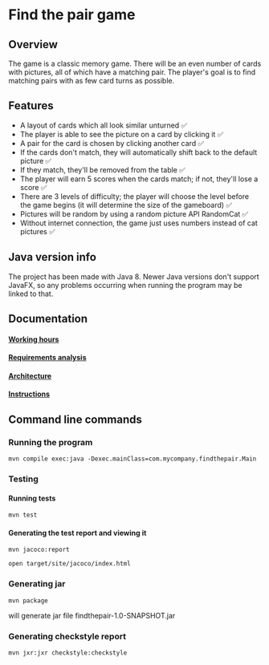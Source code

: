 # Find the pair game 

## Overview

The game is a classic memory game. There will be an even number of cards with pictures, all of which have a matching pair. The player's goal is to find matching pairs with as few card turns as possible.

## Features

- A layout of cards which all look similar unturned  ✅
- The player is able to see the picture on a card by clicking it ✅
- A pair for the card is chosen by clicking another card ✅
- If the cards don't match, they will automatically shift back to the default picture ✅
- If they match, they'll be removed from the table ✅
- The player will earn 5 scores when the cards match; if not, they'll lose a score ✅
- There are 3 levels of difficulty; the player will choose the level before the game begins (it will determine the size of the gameboard) ✅
- Pictures will be random by using a random picture API RandomCat ✅
- Without internet connection, the game just uses numbers instead of cat pictures ✅

## Java version info

The project has been made with Java 8. Newer Java versions don't support JavaFX, so any problems occurring when running the program may be linked to that.


## Documentation

#### [Working hours](findapairproject/documentation/workinghours.md)

#### [Requirements analysis](findapairproject/documentation/requirements.md)

#### [Architecture](findapairproject/documentation/architecture.md)

#### [Instructions](findapairproject/documentation/instructions.md)


## Command line commands

### Running the program

`mvn compile exec:java -Dexec.mainClass=com.mycompany.findthepair.Main`

### Testing

#### Running tests

`mvn test`

#### Generating the test report and viewing it

`mvn jacoco:report`

`open target/site/jacoco/index.html`

### Generating jar

`mvn package`

will generate jar file findthepair-1.0-SNAPSHOT.jar

### Generating checkstyle report

`mvn jxr:jxr checkstyle:checkstyle`





